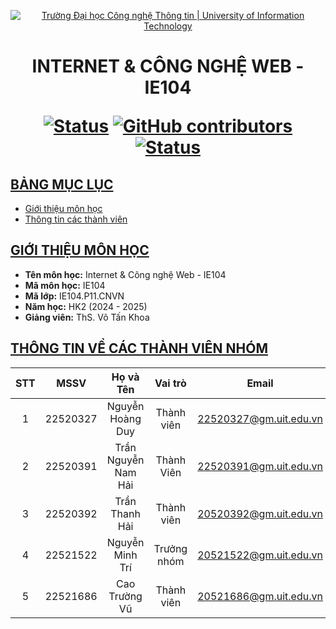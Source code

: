 <a id="top"></a>

<!-- Banner -->
<p align="center">
  <a href="https://www.uit.edu.vn/" title="Trường Đại học Công nghệ Thông tin" style="border: none;">
    <img src="https://www.uit.edu.vn/sites/vi/files/banner_uit.png" alt="Trường Đại học Công nghệ Thông tin | University of Information Technology">
  </a>
</p>

<h1 align="center"><b>INTERNET & CÔNG NGHỆ WEB - IE104</b></h>

[![Status](https://img.shields.io/badge/status-working-green?style=flat-square)](https://github.com/fromuit/IE104.P11.CNVN)
[![GitHub contributors](https://img.shields.io/github/contributors/fromuit/IE224_Project?style=flat-square)](https://github.com/fromuit/IE104.P11.CNVN/graphs/contributors)
[![Status](https://img.shields.io/badge/language-python-blue?style=flat-square)](https://www.python.org)

## [BẢNG MỤC LỤC](#top)
* [Giới thiệu môn học](#giới-thiệu-môn-học)
* [Thông tin các thành viên](#thông-tin-về-các-thành-viên-nhóm)

## [GIỚI THIỆU MÔN HỌC](#top)
* **Tên môn học:** Internet & Công nghệ Web - IE104
* **Mã môn học:** IE104
* **Mã lớp:** IE104.P11.CNVN
* **Năm học:** HK2 (2024 - 2025)
* **Giảng viên:** ThS. Võ Tấn Khoa

## [THÔNG TIN VỀ CÁC THÀNH VIÊN NHÓM](#top)

| STT    | MSSV          | Họ và Tên                |Vai trò    | Email                    |
| :----: |:-------------:| :-----------------------:|:---------:|:-------------------------:
| 1      | 22520327      | Nguyễn Hoàng Duy         | Thành viên| 22520327@gm.uit.edu.vn   |
| 2      | 22520391      | Trần Nguyễn Nam Hải      | Thành Viên| 22520391@gm.uit.edu.vn   |
| 3      | 22520392      | Trần Thanh Hải           | Thành viên| 20520392@gm.uit.edu.vn   |
| 4      | 22521522      | Nguyễn Minh Trí          |Trưởng nhóm| 20521522@gm.uit.edu.vn   |
| 5      | 22521686      | Cao Trường Vũ            | Thành viên| 20521686@gm.uit.edu.vn   |